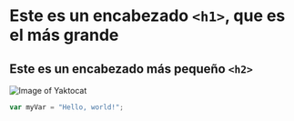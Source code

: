 # Este es un  encabezado `<h1>`, que es el más grande
## Este es un encabezado más pequeño `<h2>`

![Image of Yaktocat](https://octodex.github.com/images/yaktocat.png)

``` javascript
var myVar = "Hello, world!";
```

